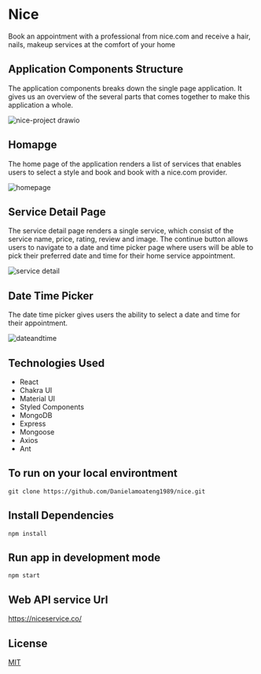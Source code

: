 # Nice

Book an appointment with a professional from nice.com and receive a hair, nails, makeup services at the comfort of your home

## Application Components Structure
The application components breaks down the single page application. It gives us an overview of the several parts that comes together to make this application a whole.

![nice-project drawio](https://user-images.githubusercontent.com/10266209/155910108-a9ec3b92-4796-410e-bc04-299a89047da1.png)


## Homapge
The home page of the application renders a list of services that enables users to select a style and book and book with a nice.com provider.

![homepage](https://user-images.githubusercontent.com/10266209/156422853-b9c26d22-203e-41c5-8d11-d38017cc1476.png)



## Service Detail Page
The service detail page renders a single service, which consist of the service name, price, rating, review and image. The continue button allows users to navigate to a date and time picker page where users will be able to pick their preferred date and time for their home service appointment.

![service detail](https://user-images.githubusercontent.com/10266209/156508962-a5b17bfb-26e5-4290-9eb3-d3d6ef937746.png)




## Date Time Picker
The date time picker gives users the ability to select a date and time for their appointment. 

![dateandtime](https://user-images.githubusercontent.com/10266209/156423986-7e4b1ea5-82ad-44df-874f-306f83205f5c.png)

## Technologies Used
- React
- Chakra UI
- Material UI
- Styled Components
- MongoDB
- Express
- Mongoose
- Axios
- Ant

## To run on your local environtment
```
git clone https://github.com/Danielamoateng1989/nice.git
```


## Install Dependencies
```
npm install

```

## Run app in development mode
```
npm start

```
## Web API service Url
https://niceservice.co/

## License
[MIT](https://choosealicense.com/licenses/mit/)

